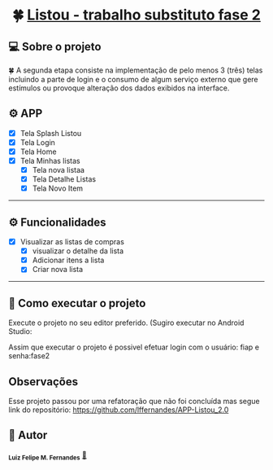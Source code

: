 

<h1 align="center">
     🍀 <a href="#" alt="Listou Substituto Fase 2">Listou - trabalho substituto fase 2</a>
</h1>

## 💻 Sobre o projeto

🍀 A segunda etapa consiste na implementação de pelo menos 3 (três) telas incluindo a parte de login e o consumo de algum serviço externo que gere estímulos ou provoque alteração dos dados exibidos na interface.

 
## ⚙️ APP

- [x] Tela Splash Listou 
- [x] Tela Login
- [x] Tela Home
- [x] Tela Minhas listas
     - [x] Tela nova listaa
     - [x] Tela Detalhe Listas
     - [x] Tela Novo Item

---

## ⚙️ Funcionalidades

- [x] Visualizar as listas de compras
     - [x] visualizar o detalhe da lista
     - [x] Adicionar itens a lista
     - [x] Criar nova lista
---


## 🚀 Como executar o projeto


Execute o projeto no seu editor preferido. (Sugiro executar no Android Studio:

Assim que executar o projeto é possivel efetuar login com o usuário: fiap e senha:fase2


## Observações

Esse projeto passou por uma refatoração que não foi concluída mas segue link do repositório:
https://github.com/lffernandes/APP-Listou_2.0

## 🦸 Autor


 <sub><b>Luiz Felipe M. Fernandes</b></sub></a> <a href="https://www.linkedin.com/in/luizffernandes/" title="lzfrnds">🚀</a>
 
